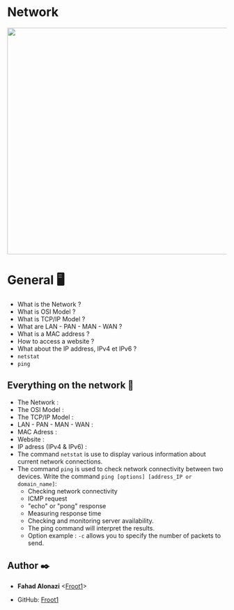 # Network

<p align="center">
<img width="520" align="center" altlt="Image" src="https://github.com/user-attachments/assets/e6869707-de25-402a-a705-61ed45b156c5" />
</p>


# General 🖥️ 
- What is the Network ?
- What is OSI Model ?
- What is TCP/IP Model ?
- What are LAN - PAN - MAN - WAN ?
- What is a MAC address ?
- How to access a website ?
- What about the IP address, IPv4 et IPv6 ?
- `netstat`
- `ping`

## Everything on the network 🚀
  - The Network :
  - The OSI Model :
  - The TCP/IP Model :
  - LAN - PAN - MAN - WAN :
  - MAC Adress :
  - Website :
  - IP adress (IPv4 & IPv6) :
  - The command `netstat` is use to display various information about current network connections.
  - The command `ping` is used to check network connectivity between two devices. Write the command `ping [options] [address_IP or domain_name]`:
      * Checking network connectivity
      * ICMP request
      * "echo" or "pong" response
      * Measuring response time
      * Checking and monitoring server availability.
      * The ping command will interpret the results.
      * Option example : `-c` allows you to specify the number of packets to send.


## Author :black_nib:

* __Fahad Alonazi__ <[Froot1](https://github.com/Froot1)>

* GitHub: [Froot1](https://github.com/Froot1)

 
